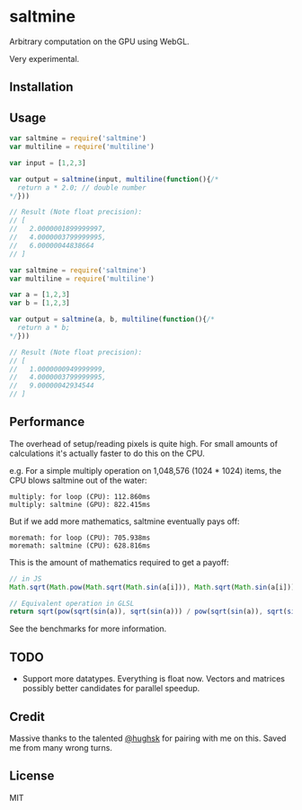 # saltmine

Arbitrary computation on the GPU using WebGL.

Very experimental.

## Installation

## Usage

```js
var saltmine = require('saltmine')
var multiline = require('multiline')

var input = [1,2,3]

var output = saltmine(input, multiline(function(){/*
  return a * 2.0; // double number
*/}))

// Result (Note float precision):
// [
//   2.0000001899999997,
//   4.0000003799999995,
//   6.00000044838664
// ]
```

```js
var saltmine = require('saltmine')
var multiline = require('multiline')

var a = [1,2,3]
var b = [1,2,3]

var output = saltmine(a, b, multiline(function(){/*
  return a * b;
*/}))

// Result (Note float precision):
// [
//   1.0000000949999999,
//   4.0000003799999995,
//   9.00000042934544
// ]
```


## Performance

The overhead of setup/reading pixels is quite high. For small amounts of calculations it's actually faster to do this on the CPU.

e.g. For a simple multiply operation on 1,048,576 (1024 * 1024) items, the CPU blows saltmine out of the water:


```
multiply: for loop (CPU): 112.860ms
multiply: saltmine (GPU): 822.415ms

```

But if we add more mathematics, saltmine eventually pays off:

```
moremath: for loop (CPU): 705.938ms
moremath: saltmine (CPU): 628.816ms
```

This is the amount of mathematics required to get a payoff:

```js
// in JS
Math.sqrt(Math.pow(Math.sqrt(Math.sin(a[i])), Math.sqrt(Math.sin(a[i]))) / Math.pow(Math.sqrt(Math.sin(a[i])), Math.sqrt(Math.sin(a[i])))) + Math.sqrt(Math.pow(Math.sqrt(Math.sin(a[i])), Math.sqrt(Math.sin(a[i]))) / Math.pow(Math.sqrt(Math.sin(a[i])), Math.sqrt(Math.sin(a[i]))))
```

```js
// Equivalent operation in GLSL
return sqrt(pow(sqrt(sin(a)), sqrt(sin(a))) / pow(sqrt(sin(a)), sqrt(sin(a)))) + sqrt(pow(sqrt(sin(a)), sqrt(sin(a))) / pow(sqrt(sin(a)), sqrt(sin(a))));
```

See the benchmarks for more information.

## TODO

* Support more datatypes. Everything is float now. Vectors and matrices possibly better candidates for parallel speedup.

## Credit

Massive thanks to the talented [@hughsk](https://github.com/hughsk) for pairing with me
on this. Saved me from many wrong turns.

## License

MIT
